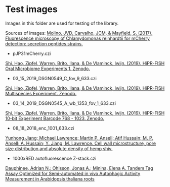 # Test images
Images in this folder are used for testing of the library. 

Sources of images:
[Molino, JVD, Carvalho, JCM, & Mayfield, S. (2017). Fluorescence microscopy of Chlamydomonas reinhardtii for mCherry detection: secretion peptides strains.](https://zenodo.org/record/579617)

- pJP31mCherry.czi

[Shi, Hao, Zipfel, Warren, Brito, Ilana, & De Vlaminck, Iwijn. (2019). HiPR-FISH Oral Microbiome Experiments 1. Zenodo.](https://zenodo.org/record/3457261)

- 03_15_2019_DSGN0549_C_fov_9_633.czi

[Shi, Hao, Zipfel, Warren, Brito, Ilana, & De Vlaminck, Iwijn. (2019). HiPR-FISH Multispecies Experiment. Zenodo.](https://zenodo.org/record/3457257)

- 03_14_2019_DSGN0545_A_wb_1353_fov_1_633.czi

[Shi, Hao, Zipfel, Warren, Brito, Ilana, & De Vlaminck, Iwijn. (2019). HiPR-FISH 10-bit Experiment Barcode 768 - 1023. Zenodo.](https://zenodo.org/record/3455821)

- 08_18_2018_enc_1001_633.czi

[Yunhong Jiang; Michael Lawrence; Martin P. Ansell; Atif Hussain; M. P. Ansell; A. Hussain; Y. Jiang; M. Lawrence. Cell wall microstructure, pore size distribution and absolute density of hemp shiv.](https://datadryad.org/stash/dataset/doi:10.5061/dryad.8t8v6)

- 1000xRED autofluorescence Z-stack.czi

[Dauphinee, Adrian N.; Ohlsson, Jonas A.; Minina, Elena A. Tandem Tag Assay Optimized for Semi-automated in vivo Autophagic Activity Measurement in Arabidopsis thaliana roots](https://zenodo.org/record/3582883)